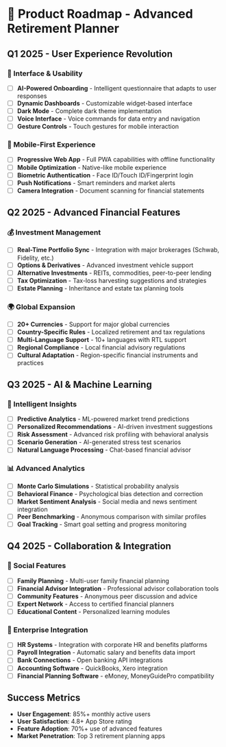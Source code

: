 # 🎯 Product Roadmap - Advanced Retirement Planner

## Q1 2025 - User Experience Revolution

### 🎨 Interface & Usability
- [ ] **AI-Powered Onboarding** - Intelligent questionnaire that adapts to user responses
- [ ] **Dynamic Dashboards** - Customizable widget-based interface
- [ ] **Dark Mode** - Complete dark theme implementation
- [ ] **Voice Interface** - Voice commands for data entry and navigation
- [ ] **Gesture Controls** - Touch gestures for mobile interaction

### 📱 Mobile-First Experience
- [ ] **Progressive Web App** - Full PWA capabilities with offline functionality
- [ ] **Mobile Optimization** - Native-like mobile experience
- [ ] **Biometric Authentication** - Face ID/Touch ID/Fingerprint login
- [ ] **Push Notifications** - Smart reminders and market alerts
- [ ] **Camera Integration** - Document scanning for financial statements

## Q2 2025 - Advanced Financial Features

### 💰 Investment Management
- [ ] **Real-Time Portfolio Sync** - Integration with major brokerages (Schwab, Fidelity, etc.)
- [ ] **Options & Derivatives** - Advanced investment vehicle support
- [ ] **Alternative Investments** - REITs, commodities, peer-to-peer lending
- [ ] **Tax Optimization** - Tax-loss harvesting suggestions and strategies
- [ ] **Estate Planning** - Inheritance and estate tax planning tools

### 🌍 Global Expansion
- [ ] **20+ Currencies** - Support for major global currencies
- [ ] **Country-Specific Rules** - Localized retirement and tax regulations
- [ ] **Multi-Language Support** - 10+ languages with RTL support
- [ ] **Regional Compliance** - Local financial advisory regulations
- [ ] **Cultural Adaptation** - Region-specific financial instruments and practices

## Q3 2025 - AI & Machine Learning

### 🤖 Intelligent Insights
- [ ] **Predictive Analytics** - ML-powered market trend predictions
- [ ] **Personalized Recommendations** - AI-driven investment suggestions
- [ ] **Risk Assessment** - Advanced risk profiling with behavioral analysis
- [ ] **Scenario Generation** - AI-generated stress test scenarios
- [ ] **Natural Language Processing** - Chat-based financial advisor

### 📊 Advanced Analytics
- [ ] **Monte Carlo Simulations** - Statistical probability analysis
- [ ] **Behavioral Finance** - Psychological bias detection and correction
- [ ] **Market Sentiment Analysis** - Social media and news sentiment integration
- [ ] **Peer Benchmarking** - Anonymous comparison with similar profiles
- [ ] **Goal Tracking** - Smart goal setting and progress monitoring

## Q4 2025 - Collaboration & Integration

### 👥 Social Features
- [ ] **Family Planning** - Multi-user family financial planning
- [ ] **Financial Advisor Integration** - Professional advisor collaboration tools
- [ ] **Community Features** - Anonymous peer discussion and advice
- [ ] **Expert Network** - Access to certified financial planners
- [ ] **Educational Content** - Personalized learning modules

### 🔌 Enterprise Integration
- [ ] **HR Systems** - Integration with corporate HR and benefits platforms
- [ ] **Payroll Integration** - Automatic salary and benefits data import
- [ ] **Bank Connections** - Open banking API integrations
- [ ] **Accounting Software** - QuickBooks, Xero integration
- [ ] **Financial Planning Software** - eMoney, MoneyGuidePro compatibility

## Success Metrics
- **User Engagement**: 85%+ monthly active users
- **User Satisfaction**: 4.8+ App Store rating
- **Feature Adoption**: 70%+ use of advanced features
- **Market Penetration**: Top 3 retirement planning apps